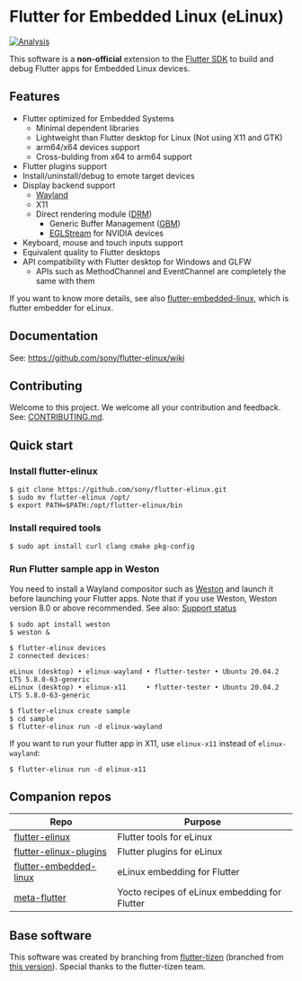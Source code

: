 # Flutter for Embedded Linux (eLinux)
[![Analysis](https://github.com/sony/flutter-elinux/actions/workflows/analysis.yml/badge.svg)](https://github.com/sony/flutter-elinux/actions/workflows/analysis.yml)

This software is a **non-official** extension to the [Flutter SDK](https://github.com/flutter/flutter) to build and debug Flutter apps for Embedded Linux devices.

## Features
- Flutter optimized for Embedded Systems
  - Minimal dependent libraries
  - Lightweight than Flutter desktop for Linux (Not using X11 and GTK)
  - arm64/x64 devices support
  - Cross-bulding from x64 to arm64 support
- Flutter plugins support
- Install/uninstall/debug to emote target devices
- Display backend support
  - [Wayland](https://wayland.freedesktop.org/)
  - X11
  - Direct rendering module ([DRM](https://en.wikipedia.org/wiki/Direct_Rendering_Manager))
    - Generic Buffer Management ([GBM](https://en.wikipedia.org/wiki/Mesa_(computer_graphics)))
    - [EGLStream](https://docs.nvidia.com/drive/drive_os_5.1.6.1L/nvvib_docs/index.html#page/DRIVE_OS_Linux_SDK_Development_Guide/Graphics/graphics_eglstream_user_guide.html) for NVIDIA devices
- Keyboard, mouse and touch inputs support
- Equivalent quality to Flutter desktops
- API compatibility with Flutter desktop for Windows and GLFW
  - APIs such as MethodChannel and EventChannel are completely the same with them

If you want to know more details, see also [flutter-embedded-linux](https://github.com/sony/flutter-embedded-linux), which is flutter embedder for eLinux.

## Documentation
See: https://github.com/sony/flutter-elinux/wiki

## Contributing
Welcome to this project. We welcome all your contribution and feedback. See: [CONTRIBUTING.md](CONTRIBUTING.md).

## Quick start
### Install flutter-elinux
```Shell
$ git clone https://github.com/sony/flutter-elinux.git
$ sudo mv flutter-elinux /opt/
$ export PATH=$PATH:/opt/flutter-elinux/bin
```

### Install required tools
```Shell
$ sudo apt install curl clang cmake pkg-config
```

### Run Flutter sample app in Weston
You need to install a Wayland compositor such as [Weston](https://gitlab.freedesktop.org/wayland/weston/-/tree/master) and launch it before launching your Flutter apps. Note that if you use Weston, Weston version 8.0 or above recommended. See also: [Support status](https://github.com/sony/flutter-elinux/wiki/Support-status)

```Shell
$ sudo apt install weston
$ weston &
```

```Shell
$ flutter-elinux devices
2 connected devices:

eLinux (desktop) • elinux-wayland • flutter-tester • Ubuntu 20.04.2 LTS 5.8.0-63-generic
eLinux (desktop) • elinux-x11     • flutter-tester • Ubuntu 20.04.2 LTS 5.8.0-63-generic
```

```Shell
$ flutter-elinux create sample
$ cd sample
$ flutter-elinux run -d elinux-wayland
```

If you want to run your flutter app in X11, use `elinux-x11` instead of `elinux-wayland`:
```Shell
$ flutter-elinux run -d elinux-x11
```

## Companion repos
| Repo | Purpose |
| ------------- | ------------- |
| [flutter-elinux](https://github.com/sony/flutter-elinux) | Flutter tools for eLinux |
| [flutter-elinux-plugins](https://github.com/sony/flutter-elinux-plugins) | Flutter plugins for eLinux |
| [flutter-embedded-linux](https://github.com/sony/flutter-embedded-linux) | eLinux embedding for Flutter |
| [meta-flutter](https://github.com/sony/meta-flutter) | Yocto recipes of eLinux embedding for Flutter |

## Base software
This software was created by branching from [flutter-tizen](https://github.com/flutter-tizen/flutter-tizen) (branched from [this version](https://github.com/flutter-tizen/flutter-tizen/commit/ed128233c0bce33c77dd0df69afa59f0888d2d00)). Special thanks to the flutter-tizen team.
